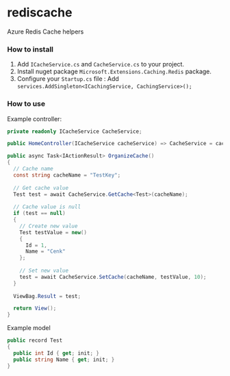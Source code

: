 # rediscache
Azure Redis Cache helpers

### How to install

1. Add `ICacheService.cs` and `CacheService.cs` to your project.
2. Install nuget package `Microsoft.Extensions.Caching.Redis` package.
3. Configure your `Startup.cs` file : Add `services.AddSingleton<ICachingService, CachingService>();`

### How to use

Example controller:

```csharp
private readonly ICacheService CacheService;

public HomeController(ICacheService cacheService) => CacheService = cacheService;

public async Task<IActionResult> OrganizeCache()
{
  // Cache name
  const string cacheName = "TestKey";
  
  // Get cache value
  Test test = await CacheService.GetCache<Test>(cacheName);
  
  // Cache value is null
  if (test == null)
  {
    // Create new value
    Test testValue = new()
    {
      Id = 1,
      Name = "Cenk"
    };
  
    // Set new value
    test = await CacheService.SetCache(cacheName, testValue, 10);
  }
  
  ViewBag.Result = test;

  return View();
}
```

Example model

```csharp
public record Test
{
  public int Id { get; init; }
  public string Name { get; init; }
}
```
